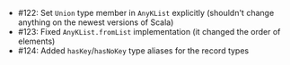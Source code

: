 * #122: Set `Union` type member in `AnyKList` explicitly (shouldn't change anything on the newest versions of Scala)
* #123: Fixed `AnyKList.fromList` implementation (it changed the order of elements)
* #124: Added `hasKey`/`hasNoKey` type aliases for the record types
